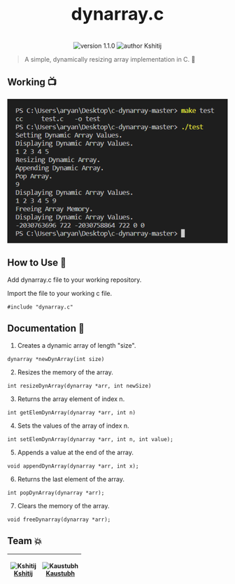 <p align = "center" style="font-size:40px;">
<b><u>
<!--PPS C Project--> 
 </u></b>
</p>
<p align = "center" style="font-size:40px;"><b>
 dynarray.c
 </b>
</p>
<p align="center">
    <img src="https://img.shields.io/badge/version-1.1.0-yellowgreen" alt="version 1.1.0"/>
    <img src="https://img.shields.io/badge/author-kshitij-orange" alt="author Kshitij"/>
</p>

> A simple, dynamically resizing array implementation in C. 🚀

## Working 📺

<div align="center">
  <img alt="Screenshot" src="docs/implementation.png" />
</div>

## How to Use 🔧

Add dynarray.c file to your working repository.

Import the file to your working c file.

```
#include "dynarray.c"
```

## Documentation 📜

1.  Creates a dynamic array of length "size".

```
dynarray *newDynArray(int size)
```

2.  Resizes the memory of the array.

```
int resizeDynArray(dynarray *arr, int newSize)
```

3.  Returns the array element of index n.

```
int getElemDynArray(dynarray *arr, int n)
```

4.  Sets the values of the array of index n.

```
int setElemDynArray(dynarray *arr, int n, int value);
```

5.  Appends a value at the end of the array.

```
void appendDynArray(dynarray *arr, int x);
```

6.  Returns the last element of the array.

```
int popDynArray(dynarray *arr);
```

7.  Clears the memory of the array.

```
void freeDynarray(dynarray *arr);
```


## Team 💥


| <p align="center">![Kshitij](https://github.com/kshitij9065.png?size=128)<br>[Kshitij](https://github.com/kshitij9065)</p> | <p align="center">![Kaustubh](https://github.com/kaustubhhh10.png?size=128)<br>[Kaustubh](https://github.com/kaustubhhh10)</p> |
| -------------------------------------------------------------------------------------------------------------------------------------- | -------------------------------------------------------------------------------------------------------------------------------------- |
